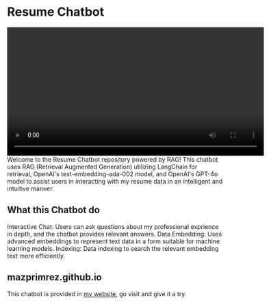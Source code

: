# Resume Chatbot
<video width="600" controls>
  <source src="dataset/recording.mp4" type="video/mp4">
  Your browser does not support the video tag.
</video>
Welcome to the Resume Chatbot repository powered by RAG! This chatbot uses RAG (Retrieval Augmented Generation) utilizing LangChain for retrieval, OpenAI's text-embedding-ada-002 model, and OpenAI's GPT-4o model to assist users in interacting with my resume data in an intelligent and intuitive manner.

## What this Chatbot do
Interactive Chat: Users can ask questions about my professional exprience in depth, and the chatbot provides relevant answers.
Data Embedding: Uses advanced embeddings to represent text data in a form suitable for machine learning models.
Indexing: Data indexing to search the relevant embedding text more efficiently.

## mazprimrez.github.io
This chatbot is provided in [my website](https://mazprimrez.github.io), go visit and give it a try.
